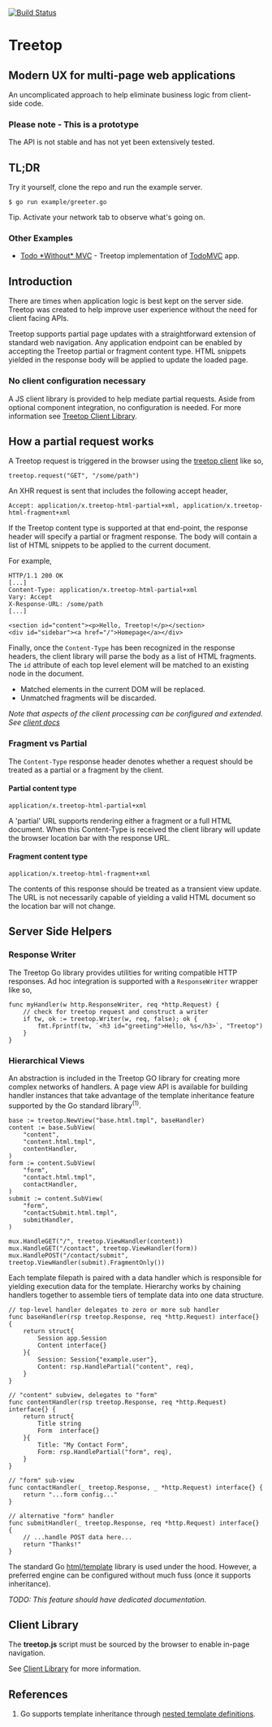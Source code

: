 [![Build Status](https://travis-ci.org/rur/treetop.svg?branch=master)](https://travis-ci.org/rur/treetop)

# Treetop

## Modern UX for multi-page web applications

An uncomplicated approach to help eliminate business logic from client-side code.

### Please note - This is a prototype

The API is not stable and has not yet been extensively tested.

## TL;DR

Try it yourself, clone the repo and run the example server.

    $ go run example/greeter.go

Tip. Activate your network tab to observe what's going on.

### Other Examples

- [Todo \*Without\* MVC](https://github.com/rur/todowithoutmvc) - Treetop implementation of [TodoMVC](http://todomvc.com) app.

## Introduction

There are times when application logic is best kept on the server side. Treetop was created to help improve user experience without the need for client facing APIs.

Treetop supports partial page updates with a straightforward extension of standard web navigation. Any application endpoint can be enabled by accepting the Treetop partial or fragment content type. HTML snippets yielded in the response body will be applied to update the loaded page.


### No client configuration necessary

A JS client library is provided to help mediate partial requests. Aside from optional component integration, no configuration is needed. For more information see [Treetop Client Library](https://github.com/rur/treetop-client).


## How a partial request works

A Treetop request is triggered in the browser using the [treetop client](https://github.com/rur/treetop-client) like so,

    treetop.request("GET", "/some/path")

An XHR request is sent that includes the following accept header,

    Accept: application/x.treetop-html-partial+xml, application/x.treetop-html-fragment+xml

If the Treetop content type is supported at that end-point, the response header will specify a partial or fragment response. The body will contain a list of HTML snippets to be applied to the current document.

For example,

    HTTP/1.1 200 OK
    [...]
    Content-Type: application/x.treetop-html-partial+xml
    Vary: Accept
    X-Response-URL: /some/path
    [...]

    <section id="content"><p>Hello, Treetop!</p></section>
    <div id="sidebar"><a href="/">Homepage</a></div>

Finally, once the `Content-Type` has been recognized in the response headers, the client library will parse the body as a list of HTML fragments. The `id` attribute of each top level element will be matched to an existing node in the document.

* Matched elements in the current DOM will be replaced.
* Unmatched fragments will be discarded.

_Note that aspects of the client processing can be configured and extended. See [client docs](https://github.com/rur/treetop-client)_


### Fragment vs Partial

The `Content-Type` response header denotes whether a request should be treated as a partial or a fragment by the client.

#### Partial content type

    application/x.treetop-html-partial+xml

A 'partial' URL supports rendering either a fragment or a full HTML document. When this Content-Type is received the client library will update the browser location bar with the response URL.

#### Fragment content type

    application/x.treetop-html-fragment+xml

The contents of this response should be treated as a transient view update. The URL is not necessarily capable of yielding a valid HTML document so the location bar will not change.

## Server Side Helpers

### Response Writer

The Treetop Go library provides utilities for writing compatible HTTP responses. Ad hoc integration is supported with a `ResponseWriter` wrapper like so,

    func myHandler(w http.ResponseWriter, req *http.Request) {
        // check for treetop request and construct a writer
        if tw, ok := treetop.Writer(w, req, false); ok {
            fmt.Fprintf(tw, `<h3 id="greeting">Hello, %s</h3>`, "Treetop")
        }
    }

### Hierarchical Views

An abstraction is included in the Treetop GO library for creating more complex networks of handlers. A page view API is available for building handler instances that take advantage of the template inheritance feature supported by the Go standard library<sup>(1)</sup>.

    base := treetop.NewView("base.html.tmpl", baseHandler)
    content := base.SubView(
        "content",
        "content.html.tmpl",
        contentHandler,
    )
    form := content.SubView(
        "form",
        "contact.html.tmpl",
        contactHandler,
    )
    submit := content.SubView(
        "form",
        "contactSubmit.html.tmpl",
        submitHandler,
    )

    mux.HandleGET("/", treetop.ViewHandler(content))
    mux.HandleGET("/contact", treetop.ViewHandler(form))
    mux.HandlePOST("/contact/submit", treetop.ViewHandler(submit).FragmentOnly())

Each template filepath is paired with a data handler which is responsible for yielding execution data for the template. Hierarchy works by chaining handlers together to assemble tiers of template data into one data structure.

    // top-level handler delegates to zero or more sub handler
    func baseHandler(rsp treetop.Response, req *http.Request) interface{} {
        return struct{
            Session app.Session
            Content interface{}
        }{
            Session: Session{"example.user"},
            Content: rsp.HandlePartial("content", req),
        }
    }

    // "content" subview, delegates to "form"
    func contentHandler(rsp treetop.Response, req *http.Request) interface{} {
        return struct{
            Title string
            Form  interface{}
        }{
            Title: "My Contact Form",
            Form: rsp.HandlePartial("form", req),
        }
    }

    // "form" sub-view
    func contactHandler(_ treetop.Response, _ *http.Request) interface{} {
        return "...form config..."
    }

    // alternative "form" handler
    func submitHandler(_ treetop.Response, req *http.Request) interface{} {
        // ...handle POST data here...
        return "Thanks!"
    }


The standard Go [html/template](https://golang.org/pkg/html/template/) library is used under the hood. However, a preferred engine can be configured without much fuss (once it supports inheritance).

_TODO: This feature should have dedicated documentation._

## Client Library

The __treetop.js__ script must be sourced by the browser to enable in-page navigation.

See [Client Library](https://github.com/rur/treetop-client) for more information.


## References
1. Go supports template inheritance through [nested template definitions](https://tip.golang.org/pkg/text/template/#hdr-Nested_template_definitions).
